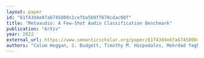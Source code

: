 ```yaml
---
layout: paper
id: "61f43d4e87a6745808c1cefba5b9ff676cdac00f"
title: "Metaaudio: A Few-Shot Audio Classification Benchmark"
publication: "ArXiv"
year: 2022
external_url: https://www.semanticscholar.org/paper/61f43d4e87a6745808c1cefba5b9ff676cdac00f
authors: "Calum Heggan, S. Budgett, Timothy M. Hospedales, Mehrdad Yaghoobi"
---
```

